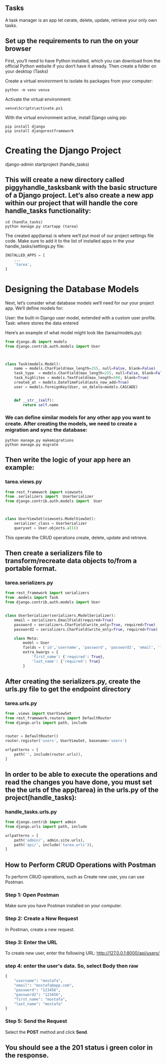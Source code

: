 ## Tasks

A task manager is an app let cerate, delete, update, retrieve your only own tasks.



## Set up the requirements to run the on your browser

First, you‘ll need to have Python installed, which you can download from the official Python website if you don‘t have it already. Then create a folder on your desktop (Tasks)

Create a virtual environment to isolate its packages from your computer:

```terminal(powershell)
python -m venv venva
```

Activate the virtual environment:

```terminal(powershell)
venva\Scripts\activate.ps1
```

With the virtual environment active, install Django using pip:

```terminal(powershell)
pip install django
pip install djangorestframework
```

# Creating the Django Project

django-admin startproject (handle_tasks)

## This will create a new directory called piggyhandle_tasksbank with the basic structure of a Django project. Let‘s also create a new app within our project that will handle the core handle_tasks functionality:

```terminal(powershell)
cd (handle_tasks)
python manage.py startapp (tarea)
```

The created app(tarea) is where we‘ll put most of our project settings file code. Make sure to add it to the list of installed apps in the your handle_tasks/settings.py file:

```python
INSTALLED_APPS = [
    ...
    'tarea',
]
```

# Designing the Database Models

Next, let‘s consider what database models we‘ll need for our your project app. We‘ll define models for:

User: the built-in Django user model, extended with a custom user profile.
Task: where stores the data entered

Here‘s an example of what model might look like (tarea/models.py):

```python 
from django.db import models
from django.contrib.auth.models import User



class Task(models.Model):
    name = models.CharField(max_length=255, null=False, blank=False)
    task_type  = models.CharField(max_length=255, null=False, blank=False)
    task_highlites = models.TextField(max_length=500, blank=True)
    created_at = models.DateTimeField(auto_now_add=True)
    user = models.ForeignKey(User, on_delete=models.CASCADE)


    def __str__(self):
        return self.name
```


### We can define similar models for any other app you want to create.  After creating the models, we need to create a migration and sync the database:

```terminal(powershell)
python manage.py makemigrations 
python manage.py migrate
```


## Then write the logic of your app here an example:

### tarea.views.py

```python 
from rest_framework import viewsets
from .serializers import  UserSerializer
from django.contrib.auth.models import  User



class UserViewSet(viewsets.ModelViewSet):
    serializer_class = UserSerializer
    queryset = User.objects.all()

```

This operate the CRUD operations create, delete, update and retrieve.


## Then create a serializers file to transform/recreate data objects to/from a portable format.

### tarea.serializers.py 


```python
from rest_framework import serializers
from .models import Task
from django.contrib.auth.models import User


class UserSerializer(serializers.ModelSerializer):
    email = serializers.EmailField(required=True)
    password = serializers.CharField(write_only=True, required=True)
    password2 = serializers.CharField(write_only=True, required=True)

    class Meta:
        model = User
        fields = ('id','username', 'password', 'password2', 'email', 'first_name', 'last_name')
        extra_kwargs = {
            'first_name': {'required': True},
            'last_name': {'required': True}
        }

```

## After creating the serializers.py, create the urls.py file to get the endpoint directory 

### tarea.urls.py

```python
from .views import UserViewSet
from rest_framework.routers import DefaultRouter
from django.urls import path, include


router = DefaultRouter()
router.register('users', UserViewSet, basename='users')

urlpatterns = [
    path('', include(router.urls)),
]
```

## In order to be able to execute the operations and read the changes you have done, you must set the the urls of the app(tarea) in the urls.py of the project(handle_tasks):

### handle_tasks.urls.py

```python
from django.contrib import admin
from django.urls import path, include

urlpatterns = [
    path('admin/', admin.site.urls),
    path('api/', include('tarea.urls')),
]
```

## How to Perform CRUD Operations with Postman

To perform CRUD operations, such as Create new user, you can use Postman. 

### Step 1: Open Postman

Make sure you have Postman installed on your computer.

### Step 2: Create a New Request

In Postman, create a new request.

### Step 3: Enter the URL

To create new user, enter the following URL: http://127.0.0.1:8000/api/users/

### step 4: enter the user's data. So, select Body then raw

```python
{
    "username": "mostafa",
    "email": "mostafa@app.com",
    "password": "123456",
    "password2": "123456",
    "first_name": "mostafa",
    "last_name": "mostafa"
}
```

### Step 5: Send the Request

Select the **POST** method and click **Send**.

You should see a the 201 status i green color in the response.
---